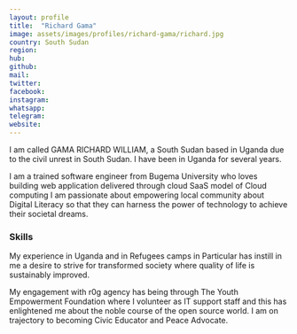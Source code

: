 ```yaml
---
layout: profile
title:  "Richard Gama"
image: assets/images/profiles/richard-gama/richard.jpg
country: South Sudan
region: 
hub: 
github: 
mail: 
twitter: 
facebook: 
instagram: 
whatsapp: 
telegram: 
website: 
---
```


I am called GAMA RICHARD WILLIAM, a South Sudan based in Uganda due to the civil unrest in South Sudan. I have been in Uganda for several years.

I am a trained software engineer from Bugema University who loves building web application delivered through cloud SaaS model of Cloud computing
I am passionate about empowering local community about Digital Literacy so that they can harness the power of technology to achieve their societal dreams.

### Skills

My experience in Uganda and in Refugees camps in Particular has instill in me a desire to strive for transformed society where quality of life is sustainably improved. 

My engagement with r0g agency has being through The Youth Empowerment Foundation where I volunteer as IT support staff and this has enlightened me about the noble course of the open source world. I am on trajectory to becoming Civic Educator and Peace Advocate.